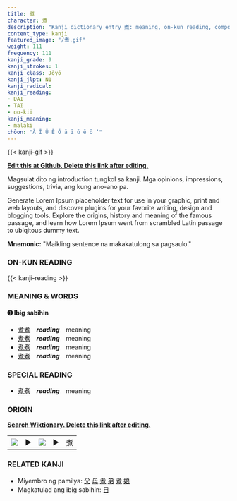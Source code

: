 ```yaml
---
title: 煮
character: 煮
description: "Kanji dictionary entry 煮: meaning, on-kun reading, compounds, origin, related kanji"
content_type: kanji
featured_image: "/煮.gif"
weight: 111
frequency: 111
kanji_grade: 9
kanji_strokes: 1
kanji_class: Jōyō
kanji_jlpt: N1
kanji_radical: 
kanji_reading: 
- DAI
- TAI
- oo-kii
kanji_meaning:
- malaki
chōon: "Ā Ī Ū Ē Ō ā ī ū ē ō ’"
---
```

[//]: # (Don't edit the line below. Kanji animated GIF code is automatically generated.)
{{< kanji-gif >}}

[//]: # (Edit below this line.)

**[Edit this at Github. Delete this link after editing.](https://github.com/tim0g/tim/tree/main/content/kanji/煮/index.md)**

Magsulat dito ng introduction tungkol sa kanji. Mga opinions, impressions, suggestions, trivia, ang kung ano-ano pa.

Generate Lorem Ipsum placeholder text for use in your graphic, print and web layouts, and discover plugins for your favorite writing, design and blogging tools. Explore the origins, history and meaning of the famous passage, and learn how Lorem Ipsum went from scrambled Latin passage to ubiqitous dummy text.
 
**Mnemonic:** "Maikling sentence na makakatulong sa pagsaulo."

### ON-KUN READING

[//]: # (Don't edit the line below. ON-KUN READING code is automatically generated.)
{{< kanji-reading >}}

### MEANING & WORDS

#### ➊ **Ibig sabihin**
  - [煮](../煮)[煮](../煮)　***reading***　meaning
  - [煮](../煮)[煮](../煮)　***reading***　meaning
  - [煮](../煮)[煮](../煮)　***reading***　meaning
  - [煮](../煮)[煮](../煮)　***reading***　meaning

### SPECIAL READING
  - [煮](../煮)[煮](../煮)　***reading***　meaning

### ORIGIN

**[Search Wiktionary. Delete this link after editing.](https://wiktionary.org/wiki/煮)**
<table class="kanji-table"><tr><td>
<img src="60px-煮-bronze.svg.png">
</td><td>▶</td><td>
<img src="60px-煮-oracle.svg.png">
</td><td>▶</td>
<td class="kanji-origin">煮</td>
</tr></table>

### RELATED KANJI
- Miyembro ng pamilya: [父](../父) [母](../母) [煮](../煮) [弟](../弟) [煮](../煮) [娘](../娘)
- Magkatulad ang ibig sabihin: [日](../日)
